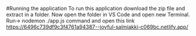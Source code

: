 #Running the application
To run this application download the zip file and extract in a folder.
Now open the folder in VS Code and open new Terminal.
Run-> nodemon ./app.js command and open this link https://6496c739df9c3f4761a94387--joyful-salmiakki-c069bc.netlify.app/
